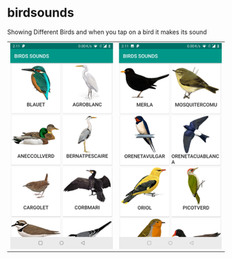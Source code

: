 # birdsounds

Showing Different Birds and when you tap on a bird it makes its sound

<table>
<tr><td>
<img src="Screenshots1.jpg">
</td><td><img src="Screenshots2.jpg"></td>
</tr>
</table>
